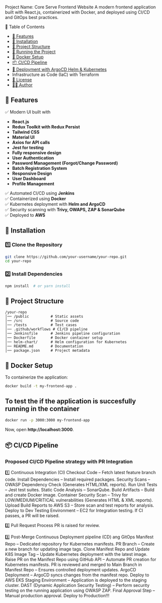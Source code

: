 Project Name: Core Serve Frontend Website
A modern frontend application built with React.js, containerized with Docker, and deployed using CI/CD and GitOps best practices.

📌 Table of Contents
- [🌟 Features](#-features)
- [🔧 Installation](#-installation)
- [📂 Project Structure](#-project-structure)
- [🚀 Running the Project](#-running-the-project)
- [🐳 Docker Setup](#-docker-setup)
- [📦 CI/CD Pipeline](#-cicd-pipeline)
- [🚀 Deployment with ArgoCD Helm & Kubernetes](#-deployment-with-helm--kubernetes)
- Infrastructure as Code (IaC) with Terraform
- [📜 License](#-license)
- [👨‍💻 Author](#-author)
  
## 🌟 Features
✅ Modern UI built with
- **React.js**
- **Redux Toolkit with Redux Persist**
- **Tailwind CSS**
- **Material UI**
- **Axios for API calls**
- **Jest for testing**
- **Fully responsive design**
- **User Authentication**
- **Password Management (Forgot/Change Password)**
- **Batch Registration System**
- **Responsive Design**
- **User Dashboard**
- **Profile Management**
  
✅ Automated CI/CD using **Jenkins**  
✅ Containerized using **Docker**  
✅ Kubernetes deployment with **Helm and ArgoCD**  
✅ Security scanning with **Trivy, OWAPS, ZAP & SonarQube**  
✅ Deployed to **AWS**  

## 🔧 Installation

### **1️⃣ Clone the Repository**
```sh
git clone https://github.com/your-username/your-repo.git
cd your-repo
```

### **2️⃣ Install Dependencies**
```sh
npm install  # or yarn install
```

## 📂 Project Structure
```
/your-repo
│── /public          # Static assets
│── /src             # Source code
│── /tests           # Test cases
│── .github/workflows # CI/CD pipeline
│── Jenkinsfile      # Jenkins pipeline configuration
│── Dockerfile       # Docker container setup
│── helm-chart/      # Helm configuration for Kubernetes
│── README.md        # Documentation
│── package.json     # Project metadata
```

## 🐳 Docker Setup
To containerize the application:
```sh
docker build -t my-frontend-app .
```
## To test the if the application is succesfully running in the container
```sh
docker run -p 3000:3000 my-frontend-app
```
Now, open **http://localhost:3000**.

## 📦 CI/CD Pipeline
### **Proposed CI/CD Pipeline strategy with PR Integration**
1️⃣ Continuous Integration (CI)
Checkout Code – Fetch latest feature branch code.
Install Dependencies – Install required packages.
Security Scans – OWASP Dependency Check (Generates HTML/XML reports).
Run Unit Tests – Jest test suites.
Static Code Analysis – SonarQube.
Build Artifacts – Build and create Docker image.
Container Security Scan – Trivy for LOW/MEDIUM/CRITICAL vulnerabilities (Generates HTML & XML reports).
Upload Build Reports to AWS S3 – Store scan and test reports for analysis.
Deploy to Dev Testing Environment – EC2 for Integration testing.
If CI passes, a PR will be raised.

2️⃣ Pull Request Process
PR is raised for review.

3️⃣ Post-Merge Continuous Deployment pipeline (CD) ang GitOps
Manifest Repo – Dedicated repository for Kubernetes manifests.
PR Branch – Create a new branch for updating image tags.
Clone Manifest Repo and Update K8S Image Tag – Update Kubernetes deployment with the latest image.
Raise PR on the Manifest Repo using GitHub API – Automate PR creation for Kubernetes manifests.
PR is reviewed and merged to Main Branch in Manifest Repo – Ensures controlled deployment updates.
ArgoCD Deployment – ArgoCD syncs changes from the manifest repo.
Deploy to AWS EKS Staging Environment – Application is deployed to the staging cluster.
DAST (Dynamic Application Security Testing) – Perform security testing on the running application using OWASP ZAP.
Final Approval Step – Manual production approval.
Deploy to Production!!!

